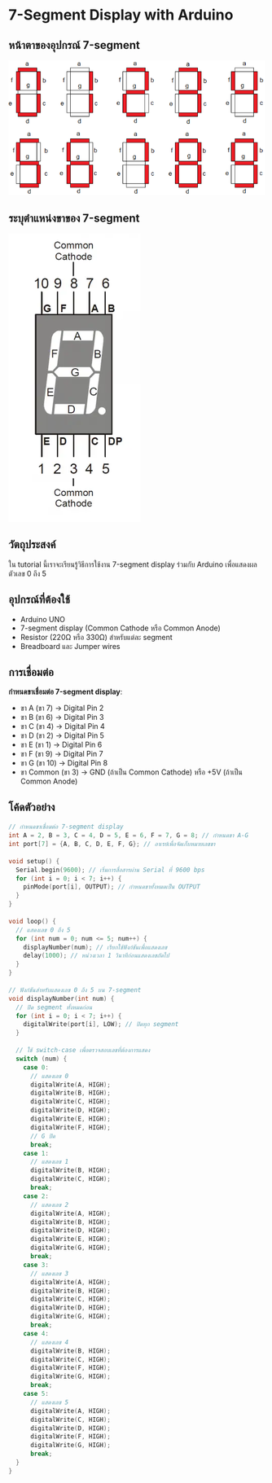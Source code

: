 # 7-Segment Display with Arduino

## หน้าตาของอุปกรณ์ 7-segment

![LED 7-Segment](files/img/Seven-segment-display.png)

## ระบุตำแหน่งขาของ 7-segment

![Pin Layout](files/img/7seg_withleg.png)

## วัตถุประสงค์
ใน tutorial นี้เราจะเรียนรู้วิธีการใช้งาน 7-segment display ร่วมกับ Arduino เพื่อแสดงผลตัวเลข 0 ถึง 5

## อุปกรณ์ที่ต้องใช้
- Arduino UNO
- 7-segment display (Common Cathode หรือ Common Anode)
- Resistor (220Ω หรือ 330Ω) สำหรับแต่ละ segment
- Breadboard และ Jumper wires

## การเชื่อมต่อ
**กำหนดขาเชื่อมต่อ 7-segment display**:
   - ขา A (ขา 7) → Digital Pin 2
   - ขา B (ขา 6) → Digital Pin 3
   - ขา C (ขา 4) → Digital Pin 4
   - ขา D (ขา 2) → Digital Pin 5
   - ขา E (ขา 1) → Digital Pin 6
   - ขา F (ขา 9) → Digital Pin 7
   - ขา G (ขา 10) → Digital Pin 8
   - ขา Common (ขา 3) → GND (ถ้าเป็น Common Cathode) หรือ +5V (ถ้าเป็น Common Anode)

## โค้ดตัวอย่าง

```c++
// กำหนดขาเชื่อมต่อ 7-segment display
int A = 2, B = 3, C = 4, D = 5, E = 6, F = 7, G = 8; // กำหนดขา A-G
int port[7] = {A, B, C, D, E, F, G}; // อาเรย์เพื่อจัดเก็บหมายเลขขา

void setup() {
  Serial.begin(9600); // เริ่มการสื่อสารผ่าน Serial ที่ 9600 bps
  for (int i = 0; i < 7; i++) {
    pinMode(port[i], OUTPUT); // กำหนดขาทั้งหมดเป็น OUTPUT
  }
}

void loop() {
  // แสดงเลข 0 ถึง 5
  for (int num = 0; num <= 5; num++) {
    displayNumber(num); // เรียกใช้ฟังก์ชันเพื่อแสดงเลข
    delay(1000); // หน่วงเวลา 1 วินาทีก่อนแสดงเลขถัดไป
  }
}

// ฟังก์ชันสำหรับแสดงเลข 0 ถึง 5 บน 7-segment
void displayNumber(int num) {
  // ปิด segment ทั้งหมดก่อน
  for (int i = 0; i < 7; i++) {
    digitalWrite(port[i], LOW); // ปิดทุก segment
  }

  // ใช้ switch-case เพื่อตรวจสอบเลขที่ต้องการแสดง
  switch (num) {
    case 0:
      // แสดงเลข 0
      digitalWrite(A, HIGH);
      digitalWrite(B, HIGH);
      digitalWrite(C, HIGH);
      digitalWrite(D, HIGH);
      digitalWrite(E, HIGH);
      digitalWrite(F, HIGH);
      // G ปิด
      break;
    case 1:
      // แสดงเลข 1
      digitalWrite(B, HIGH);
      digitalWrite(C, HIGH);
      break;
    case 2:
      // แสดงเลข 2
      digitalWrite(A, HIGH);
      digitalWrite(B, HIGH);
      digitalWrite(D, HIGH);
      digitalWrite(E, HIGH);
      digitalWrite(G, HIGH);
      break;
    case 3:
      // แสดงเลข 3
      digitalWrite(A, HIGH);
      digitalWrite(B, HIGH);
      digitalWrite(C, HIGH);
      digitalWrite(D, HIGH);
      digitalWrite(G, HIGH);
      break;
    case 4:
      // แสดงเลข 4
      digitalWrite(B, HIGH);
      digitalWrite(C, HIGH);
      digitalWrite(F, HIGH);
      digitalWrite(G, HIGH);
      break;
    case 5:
      // แสดงเลข 5
      digitalWrite(A, HIGH);
      digitalWrite(C, HIGH);
      digitalWrite(D, HIGH);
      digitalWrite(F, HIGH);
      digitalWrite(G, HIGH);
      break;
  }
}

```
